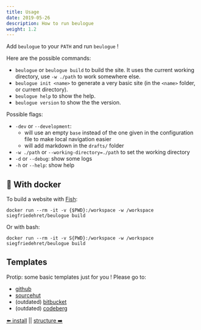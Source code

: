 ```yaml
---
title: Usage
date: 2019-05-26
description: How to run beulogue
weight: 1.2
---
```


Add `beulogue` to your `PATH` and run `beulogue` !

Here are the possible commands:

- `beulogue` or `beulogue build` to build the site. It uses the current working directory, use `-w ./path` to work somewhere else.
- `beulogue init <name>` to generate a very basic site (in the `<name>` folder, or current directory).
- `beulogue help` to show the help.
- `beulogue version` to show the the version.

Possible flags:

- `-dev` or `--development`: 
  - will use an empty `base` instead of the one given in the configuration file to make local navigation easier
  - will add markdown in the `drafts/` folder
- `-w ./path` or `--working-directory=./path` to set the working directory
- `-d` or `--debug`: show some logs
- `-h` or `--help`: show help

## :whale: With docker

To build a website with [Fish](https://fishshell.com/):

```shell
docker run --rm -it -v {$PWD}:/workspace -w /workspace siegfriedehret/beulogue build
```

Or with bash:

```shell
docker run --rm -it -v S{PWD}:/workspace -w /workspace siegfriedehret/beulogue build
```

## Templates

Protip: some basic templates just for you ! Please go to:

- [github](https://github.com/SiegfriedEhret/beulogue-templates/)
- [sourcehut](https://git.sr.ht/~siegfriedehret/beulogue-templates)
- (outdated) [bitbucket](https://bitbucket.org/siegfriedehret/beulogue-templates/)
- (outdated) [codeberg](https://codeberg.org/SiegfriedEhret/beulogue-templates/)

[⬅️ install](/en/usage/install.html) || [structure ➡️](/en/usage/structure.html)